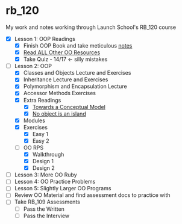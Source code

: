 # rb_120 #

My work and notes working through Launch School's RB_120 course

- [x] Lesson 1: OOP Readings
  - [x] Finish OOP Book and take meticulous [notes](./OOP_book/oop_book_notes.md)
  - [x] [Read ALL Other OO Resources](./extra_resources/)
  - [x] Take Quiz - 14/17 <- silly mistakes
- [ ] Lesson 2: OOP
  - [x] Classes and Objects Lecture and Exercises
  - [x] Inheritance Lecture and Exercises
  - [x] Polymorphism and Encapsulation Lecture
  - [x] Accessor Methods Exercises
  - [x] Extra Readings
    - [x] [Towards a Conceptual Model](https://medium.com/launch-school/towards-a-conceptual-model-of-object-oriented-programming-118eb971659f)
    - [x] [No object is an island](https://medium.com/launch-school/no-object-is-an-island-707e59ffedb4)
  - [x] Modules
  - [x] Exercises
    - [x] Easy 1
    - [x] Easy 2 
  - [ ] OO RPS
    - [x] Walkthrough
    - [x] Design 1
    - [x] Design 2
- [ ] Lesson 3: More OO Ruby
- [ ] Lesson 4: OO Practice Problems
- [ ] Lesson 5: Slightly Larger OO Programs
- [ ] Review OO Material and find assessment docs to practice with
- [ ] Take RB_109 Assessments
  - [ ] Pass the Written
  - [ ] Pass the Interview

